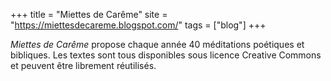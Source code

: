 +++
title = "Miettes de Carême"
site = "https://miettesdecareme.blogspot.com/"
tags = ["blog"]
+++

*Miettes de Carême* propose chaque année 40 méditations poétiques et bibliques. Les textes sont tous disponibles sous licence Creative Commons et peuvent être librement réutilisés.
